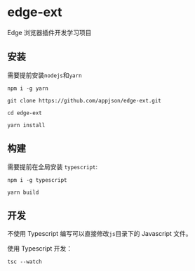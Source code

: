 # edge-ext

Edge 浏览器插件开发学习项目

## 安装

需要提前安装`nodejs`和`yarn`

`npm i -g yarn`

```shell
git clone https://github.com/appjson/edge-ext.git

cd edge-ext

yarn install
```

## 构建

需要提前在全局安装 `typescript`:

`npm i -g typescript`

```shell
yarn build
```

## 开发

不使用 Typescript 编写可以直接修改`js`目录下的 Javascript 文件。

使用 Typescript 开发：

```shell
tsc --watch
```
